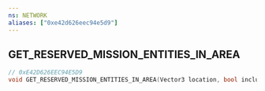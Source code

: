 ```yaml
---
ns: NETWORK
aliases: ["0xe42d626eec94e5d9"]
---
```

## GET_RESERVED_MISSION_ENTITIES_IN_AREA

```c
// 0xE42D626EEC94E5D9
void GET_RESERVED_MISSION_ENTITIES_IN_AREA(Vector3 location, bool includeLocalScripts, int numReservedPeds, int numReservedVehicles, int numReservedObjects);
```
